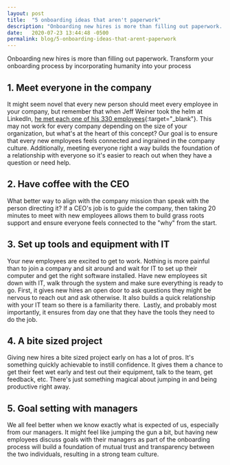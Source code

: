 ```yaml
---
layout: post
title:  "5 onboarding ideas that aren't paperwork"
description: "Onboarding new hires is more than filling out paperwork. Transform your onboarding process by incorporating humanity into your process"
date:   2020-07-23 13:44:48 -0500
permalink: blog/5-onboarding-ideas-that-arent-paperwork
---
```

Onboarding new hires is more than filling out paperwork. Transform your onboarding process by incorporating humanity into your process

## 1. Meet everyone in the company
It might seem novel that every new person should meet every employee in your company, but remember that when Jeff Weiner took the helm at LinkedIn, [he met each one of his 330 employees](https://usbusinessinside.blogspot.com/2019/11/linkedin-ceo-jeff-weiner-met-330.html){:target="_blank"}. This may not work for every company depending on the size of your organization, but what's at the heart of this concept? Our goal is to ensure that every new employees feels connected and ingrained in the company culture. Additionally, meeting everyone right a way builds the foundation of a relationship with everyone so it's easier to reach out when they have a question or need help.

## 2. Have coffee with the CEO
What better way to align with the company mission than speak with the person directing it? If a CEO's job is to guide the company, then taking 20 minutes to meet with new employees allows them to build grass roots support and ensure everyone feels connected to the "why" from the start.

## 3. Set up tools and equipment with IT
Your new employees are excited to get to work. Nothing is more painful than to join a company and sit around and wait for IT to set up their computer and get the right software installed. Have new employees sit down with IT, walk through the system and make sure everything is ready to go. First, it gives new hires an open door to ask questions they might be nervous to reach out and ask otherwise. It also builds a quick relationship with your IT team so there is a familiarity there.  Lastly, and probably most importantly, it ensures from day one that they have the tools they need to do the job.

## 4. A bite sized project
Giving new hires a bite sized project early on has a lot of pros. It's something quickly achievable to instill confidence. It gives them a chance to get their feet wet early and test out their equipment, talk to the team, get feedback, etc. There's just something magical about jumping in and being productive right away.

## 5. Goal setting with managers
We all feel better when we know exactly what is expected of us, especially from our managers. It might feel like jumping the gun a bit, but having new employees discuss goals with their managers as part of the onboarding process will build a foundation of mutual trust and transparency between the two individuals, resulting in a strong team culture.